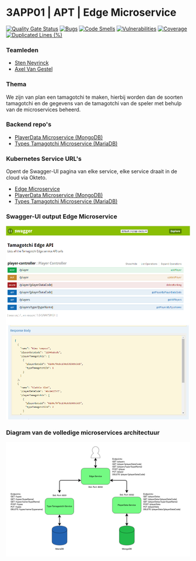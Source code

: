 # 3APP01 | APT | Edge Microservice

[![Quality Gate Status](https://sonarcloud.io/api/project_badges/measure?project=A-Van-Gestel_3APP01-APT-Edge_Microservice&metric=alert_status)](https://sonarcloud.io/summary/new_code?id=A-Van-Gestel_3APP01-APT-Edge_Microservice)
[![Bugs](https://sonarcloud.io/api/project_badges/measure?project=A-Van-Gestel_3APP01-APT-Edge_Microservice&metric=bugs)](https://sonarcloud.io/summary/new_code?id=A-Van-Gestel_3APP01-APT-Edge_Microservice)
[![Code Smells](https://sonarcloud.io/api/project_badges/measure?project=A-Van-Gestel_3APP01-APT-Edge_Microservice&metric=code_smells)](https://sonarcloud.io/summary/new_code?id=A-Van-Gestel_3APP01-APT-Edge_Microservice)
[![Vulnerabilities](https://sonarcloud.io/api/project_badges/measure?project=A-Van-Gestel_3APP01-APT-Edge_Microservice&metric=vulnerabilities)](https://sonarcloud.io/summary/new_code?id=A-Van-Gestel_3APP01-APT-Edge_Microservice)
[![Coverage](https://sonarcloud.io/api/project_badges/measure?project=A-Van-Gestel_3APP01-APT-Edge_Microservice&metric=coverage)](https://sonarcloud.io/summary/new_code?id=A-Van-Gestel_3APP01-APT-Edge_Microservice)
[![Duplicated Lines (%)](https://sonarcloud.io/api/project_badges/measure?project=A-Van-Gestel_3APP01-APT-Edge_Microservice&metric=duplicated_lines_density)](https://sonarcloud.io/summary/new_code?id=A-Van-Gestel_3APP01-APT-Edge_Microservice)


### Teamleden
* [Sten Neyrinck](https://github.com/stenneyrinck)
* [Axel Van Gestel](https://github.com/A-Van-Gestel)


### Thema
We zijn van plan een tamagotchi te maken, hierbij worden dan de soorten tamagotchi en de gegevens van de tamagotchi van de speler met behulp van de microservices beheerd.

### Backend repo's
* [PlayerData Microservice (MongoDB)](https://github.com/A-Van-Gestel/3APP01-APT-Back_PlayerData_Microservice)
* [Types Tamagotchi Microservice (MariaDB)](https://github.com/stenneyrinck/3APP01-APT-Back_TypesTomagotchi_Microservice)

### Kubernetes Service URL's
Opent de Swagger-UI pagina van elke service, elke service draait in de cloud via Okteto.
* [Edge Microservice](https://edge-service-server-a-van-gestel.cloud.okteto.net/swagger-ui.html)
* [PlayerData Microservice (MongoDB)](https://playerdata-service-server-a-van-gestel.cloud.okteto.net/swagger-ui.html)
* [Types Tamagotchi Microservice (MariaDB)](https://type-tamagotchi-service-server-a-van-gestel.cloud.okteto.net/swagger-ui.html)

### Swagger-UI output Edge Microservice
![swagger-ui-edge](docs/img/swagger-ui-edge.png)
![swagger-ui-edge-output](docs/img/swagger-ui-edge-output.png)

### Diagram van de volledige microservices architectuur
![diagram](docs/img/Overview.png)